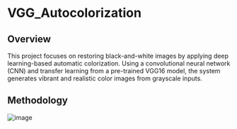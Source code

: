 # VGG_Autocolorization

## Overview
This project focuses on restoring black-and-white images by applying deep learning-based automatic colorization. Using a convolutional neural network (CNN) and transfer learning from a pre-trained VGG16 model, the system generates vibrant and realistic color images from grayscale inputs.

## Methodology
![image](https://github.com/user-attachments/assets/31db8960-e853-49f2-bd29-19ad163188cf)
